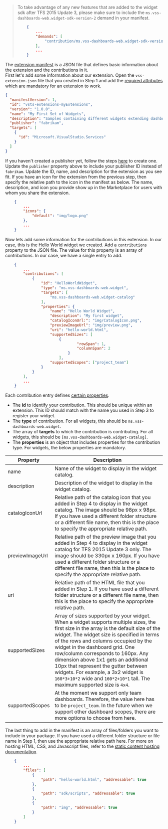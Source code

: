> To take advantage of any new features that are added to the widget sdk after TFS 2015 Update 3,
> please make sure to include the `ms.vss-dashboards-web.widget-sdk-version-2` demand in your manifest.
>
> ```json
>     {
>         ...
>         "demands": [
>             "contribution/ms.vss-dashboards-web.widget-sdk-version-2"
>         ],
>         ...
>     }
> ```

The [extension manifest](../../develop/manifest.md) is a JSON file that defines basic information about the extension and the contributions in it.  
First let's add some information about our extension.
Open the `vss-extension.json` file that you created in Step 1 and add the [required attributes](../../develop/manifest.md#required-attributes) which are mandatory for an extension to work.

```json
{
  "manifestVersion": 1,
  "id": "vsts-extensions-myExtensions",
  "version": "1.0.0",
  "name": "My First Set of Widgets",
  "description": "Samples containing different widgets extending dashboards",
  "publisher": "fabrikam",
  "targets": [
    {
      "id": "Microsoft.VisualStudio.Services"
    }
  ]
}
```

If you haven't created a publisher yet, follow the steps [here](../../publish/overview.md#create-a-publisher) to create one.
Update the `publisher` property above to include your publisher ID instead of `fabrikam`.
Update the ID, name, and description for the extension as you see fit.
If you have an icon for the extension from the previous step, then specify the relative path to the icon in the manifest as below.
The name, description, and icon you provide show up in the Marketplace for users with whom you share the extension.

```json
	{
		...
		"icons": {
			"default": "img/logo.png"
		},
		...
	}
```

Now lets add some information for the contributions in this extension. In our case, this is the Hello World widget we created.
Add a `contributions` property to the JSON file. The value for this property is an array of contributions. In our case, we have a single entry to add.

```json
	{
		...
	    "contributions": [
			{
				"id": "HelloWorldWidget",
				"type": "ms.vss-dashboards-web.widget",
				"targets": [
					"ms.vss-dashboards-web.widget-catalog"
				],
				"properties": {
					"name": "Hello World Widget",
					"description": "My first widget",
					"catalogIconUrl:": "img/CatalogIcon.png",
					"previewImageUrl": "img/preview.png",
					"uri": "hello-world.html",
					"supportedSizes": [
 						{
                        		"rowSpan": 1,
                        		"columnSpan": 2
                    		}
                		],
					"supportedScopes": ["project_team"]
				}
	        }
		],
		...
    }
```

Each contribution entry defines [certain properties](../../develop/manifest.md#contributions).

* The **id** to identify your contribution. This should be unique within an extension. This ID should match with the name you used in Step 3 to register your widget.
* The **type** of contribution. For all widgets, this should be `ms.vss-dashboards-web.widget`.
* The array of **targets** to which the contribution is contributing. For all widgets, this should be `[ms.vss-dashboards-web.widget-catalog]`.
* The **properties** is an object that includes properties for the contribution type. For widgets, the below properties are mandatory.

| Property        | Description                                                                                                                                                                                                                                                                                                                                                                                                                                                                                           |
| --------------- | ----------------------------------------------------------------------------------------------------------------------------------------------------------------------------------------------------------------------------------------------------------------------------------------------------------------------------------------------------------------------------------------------------------------------------------------------------------------------------------------------------- |
| name            | Name of the widget to display in the widget catalog.                                                                                                                                                                                                                                                                                                                                                                                                                                                  |
| description     | Description of the widget to display in the widget catalog.                                                                                                                                                                                                                                                                                                                                                                                                                                           |
| catalogIconUrl  | Relative path of the catalog icon that you added in Step 4 to display in the widget catalog. The image should be 98px x 98px. If you have used a different folder structure or a different file name, then this is the place to specify the appropriate relative path.                                                                                                                                                                                                                                |
| previewImageUrl | Relative path of the preview image that you added in Step 4 to display in the widget catalog for TFS 2015 Update 3 only. The image should be 330px x 160px. If you have used a different folder structure or a different file name, then this is the place to specify the appropriate relative path.                                                                                                                                                                                                  |
| uri             | Relative path of the HTML file that you added in Step 1. If you have used a different folder structure or a different file name, then this is the place to specify the appropriate relative path.                                                                                                                                                                                                                                                                                                     |
| supportedSizes  | Array of sizes supported by your widget. When a widget supports multiple sizes, the first size in the array is the default size of the widget. The widget size is specified in terms of the rows and columns occupied by the widget in the dashboard grid. One row/column corresponds to 160px. Any dimension above 1x1 gets an additional 10px that represent the gutter between widgets. For example, a 3x2 widget is `160*3+10*2` wide and `160*2+10*1` tall. The maximum supported size is `4x4`. |
| supportedScopes | At the moment we support only team dashboards. Therefore, the value here has to be `project_team`. In the future when we support other dashboard scopes, there are more options to choose from here.                                                                                                                                                                                                                                                                                                  |

The last thing to add in the manifest is an array of files/folders you want to include in your package. If you have used a different folder structure or file name in Step 1, then use the appropriate relative path here.
For more on hosting HTML, CSS, and Javascript files, refer to the [static content hosting documentation](../../develop/static-content.md).

```json
	{
		...
	    "files": [
			{
				"path": "hello-world.html", "addressable": true
			},
			{
				"path": "sdk/scripts", "addressable": true
			},
			{
				"path": "img", "addressable": true
			}
		]
    }
```
